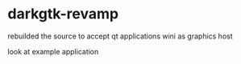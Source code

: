 # darkgtk-revamp
rebuilded the source to accept qt applications wini as graphics host

look at example application
